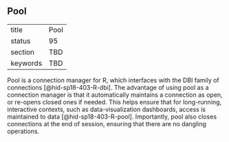 ## Pool


|          |      |
| -------- | ---- |
| title    | Pool |
| status   | 95   |
| section  | TBD  |
| keywords | TBD  |




Pool is a connection manager for R, which interfaces with the DBI family
of connections [@hid-sp18-403-R-dbi]. The advantage of using pool as a
connection manager is that it automatically maintains a connection as
open, or re-opens closed ones if needed. This helps ensure that for
long-running, interactive contexts, such as data-visualization
dashboards, access is maintained to data [@hid-sp18-403-R-pool].
Importantly, pool also closes connections at the end of session,
ensuring that there are no dangling operations.
